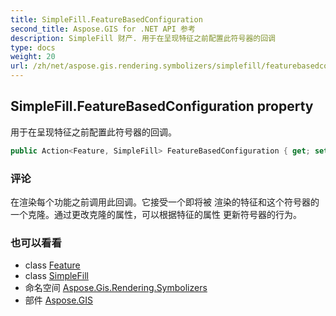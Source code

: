 ```yaml
---
title: SimpleFill.FeatureBasedConfiguration
second_title: Aspose.GIS for .NET API 参考
description: SimpleFill 财产. 用于在呈现特征之前配置此符号器的回调
type: docs
weight: 20
url: /zh/net/aspose.gis.rendering.symbolizers/simplefill/featurebasedconfiguration/
---
```

## SimpleFill.FeatureBasedConfiguration property

用于在呈现特征之前配置此符号器的回调。

```csharp
public Action<Feature, SimpleFill> FeatureBasedConfiguration { get; set; }
```

### 评论

在渲染每个功能之前调用此回调。它接受一个即将被 渲染的特征和这个符号器的一个克隆。通过更改克隆的属性，可以根据特征的属性 更新符号器的行为。

### 也可以看看

* class [Feature](../../../aspose.gis/feature/)
* class [SimpleFill](../)
* 命名空间 [Aspose.Gis.Rendering.Symbolizers](../../simplefill/)
* 部件 [Aspose.GIS](../../../)


